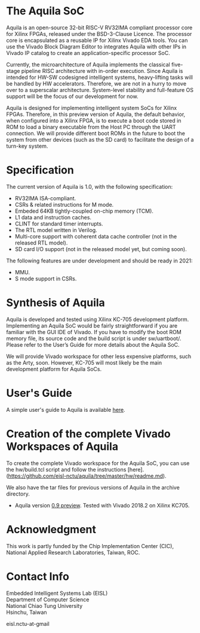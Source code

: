 # The Aquila SoC
Aquila is an open-source 32-bit RISC-V RV32IMA compliant processor core for Xilinx FPGAs, released under the BSD-3-Clause Licence. The processor core is encapsulated as a reusable IP for Xilinx Vivado EDA tools. You can use the Vivado Block Diagram Editor to integrates Aquila with other IPs in Vivado IP catalog to create an application-specific processor SoC.

Currently, the microarchitecture of Aquila implements the classical five-stage pipeline RISC architecture with in-order execution. Since Aquila is intended for HW-SW codesigned intelligent systems, heavy-lifting tasks will be handled by HW accelerators. Therefore, we are not in a hurry to move over to a superscalar architecture. System-level stability and full-feature OS support will be the focus of our development for now.

Aquila is designed for implementing intelligent system SoCs for Xilinx FPGAs. Therefore, in this preview version of Aquila, the default behavior, when configured into a Xilinx FPGA, is to execute a boot code stored in ROM to load a binary executable from the Host PC through the UART connection. We will provide different boot ROMs in the future to boot the system from other devices (such as the SD card) to facilitate the design of a turn-key system.

# Specification
The current version of Aquila is 1.0, with the following specification:

- RV32IMA ISA-compliant.
- CSRs & related instructions for M mode.
- Embeded 64KB tightly-coupled on-chip memory (TCM).
- L1 data and instruction caches.
- CLINT for standard timer interrupts.
- The RTL model written in Verilog.
- Multi-core support with coherent data cache controller (not in the released RTL model).
- SD card I/O support (not in the released model yet, but coming soon).

The following features are under development and should be ready in 2021:

- MMU.
- S mode support in CSRs.

# Synthesis of Aquila
Aquila is developed and tested using Xilinx KC-705 development platform. Implementing an Aquila SoC would be fairly straightforward if you are familiar with the GUI IDE of Vivado. If you have to modify the boot ROM memory file, its source code and the build script is under sw/uartboot/. Please refer to the User’s Guide for more details about the Aquila SoC.

We will provide Vivado workspace for other less expensive platforms, such as the Arty, soon. However, KC-705 will most likely be the main development platform for Aquila SoCs.

# User's Guide
A simple user's guide to Aquila is available [here](https://github.com/eisl-nctu/aquila/blob/master/docs/aquila_manual.pdf).

# Creation of the complete Vivado Workspaces of Aquila
To create the complete Vivado workspace for the Aquila SoC, you can use the hw/build.tcl script and follow the instructions [here].(https://github.com/eisl-nctu/aquila/tree/master/hw/readme.md).

We also have the tar files for previous versions of Aquila in the archive directory.
- Aquila version [0.9 preview](https://github.com/eisl-nctu/aquila/tree/master/archive/aquila_soc_0.9_preview.tgz). Tested with Vivado 2018.2 on Xilinx KC705.

# Acknowledgment
This work is partly funded by the Chip Implementation Center (CIC), National Applied Research Laboratories, Taiwan, ROC.

# Contact Info
Embedded Intelligent Systems Lab (EISL)  
Department of Computer Science  
National Chiao Tung University  
Hsinchu, Taiwan

eisl.nctu-at-gmail
